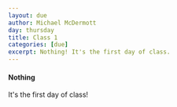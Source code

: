 ```yaml
---
layout: due
author: Michael McDermott
day: thursday
title: Class 1
categories: [due]
excerpt: Nothing! It's the first day of class.
---
```

#### Nothing
It's the first day of class!
